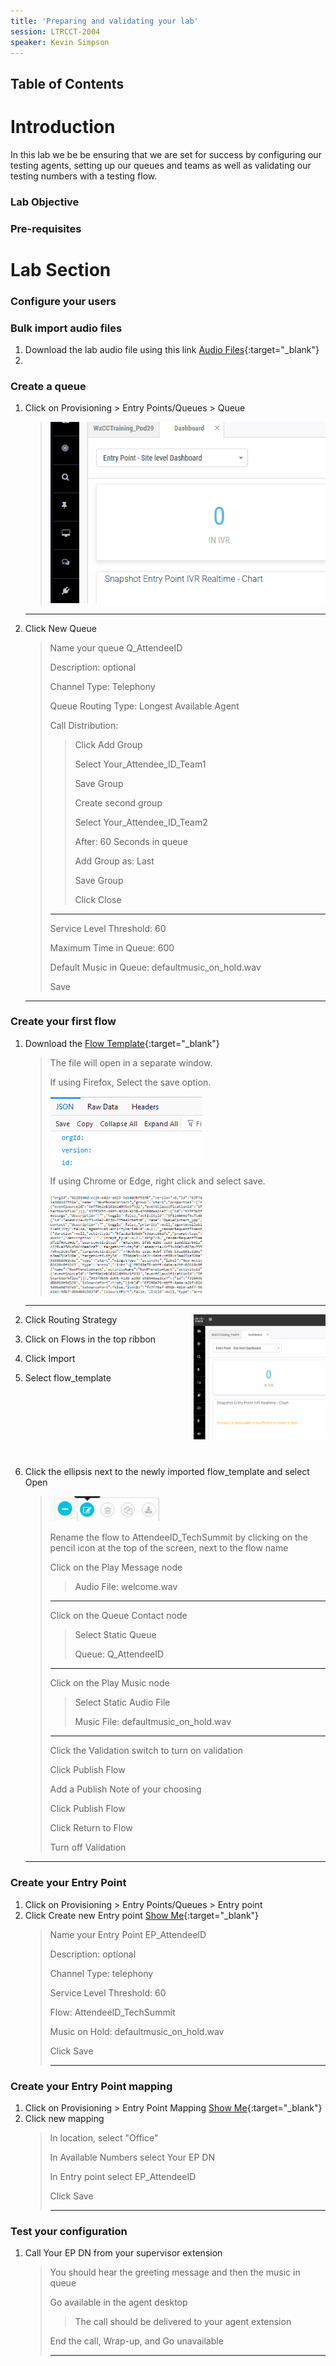 ```yaml
---
title: 'Preparing and validating your lab'
session: LTRCCT-2004
speaker: Kevin Simpson
---
```


## Table of Contents

# Introduction
 In this lab we be be ensuring that we are set for success by configuring our testing agents, setting up our queues and teams as well as validating our testing numbers with a testing flow.

### Lab Objective

### Pre-requisites


# Lab Section

### Configure your users



### Bulk import audio files

1. Download the lab audio file using this link [Audio Files](https://webexcc.github.io/assets/files/lab_wav.zip){:target="\_blank"}
2.  


### Create a queue
1. Click on Provisioning > Entry Points/Queues > Queue
    > <img src="images/openQueue.gif">
    ---
2. Click New Queue
    > Name your queue Q_<w class="attendee_out">AttendeeID</w>
    >
    > Description: optional
    >
    > Channel Type: Telephony
    >
    > Queue Routing Type: Longest Available Agent
    > 
    > Call Distribution:
    >> Click Add Group
    >>
    >> Select <w class="attendee_out">Your_Attendee_ID</w>_Team1
    >>
    >> Save Group
    >>
    >> Create second group
    >>
    >> Select <w class="attendee_out">Your_Attendee_ID</w>_Team2
    >>
    >> After: 60 Seconds in queue
    >>
    >> Add Group as: Last
    >>
    >> Save Group
    >>
    >> Click Close
    >
    > ---
    >
    > Service Level Threshold: 60
    >
    > Maximum Time in Queue: 600
    >
    > Default Music in Queue: defaultmusic_on_hold.wav
    >
    > Save

    ---

### Create your first flow
1. Download the [Flow Template](flows/flow_template.json){:target="\_blank"}
   > The file will open in a separate window.  
   >
   > If using Firefox, Select the save option.
   >
   > <img src="images/saveJson.gif">
   >
   > If using Chrome or Edge, right click and select save.
   >
   ><img src="images/saveJsonChrome.gif" width="243">
   
      ---
2. Click Routing Strategy <img src="images/rsToFlow.gif" Align= "right" height="200">
3. Click on Flows in the top ribbon 
4. Click Import
5. Select flow_template
<br><br><br><br><br><br><br><br>

6. Click the ellipsis next to the newly imported flow_template and select Open 
   > <img src="images/openFlow.JPG" height="40">
   > 
   > Rename the flow to <w class="attendee_out">AttendeeID</w>_TechSummit by clicking on the pencil icon at the top of the screen, next to the flow name
   >
   > Click on the Play Message node
   >> Audio File: welcome.wav 
   >
   > ---
   > Click on the Queue Contact node
   >> Select Static Queue
   >>
   >> Queue: Q_<w class="attendee_out">AttendeeID</w>
   >>
   > ---
   >
   > Click on the Play Music node
   >> Select Static Audio File
   >>
   >> Music File: defaultmusic_on_hold.wav
   >>
   >  ---
   >
   > Click the Validation switch to turn on validation
   >
   > Click Publish Flow
   > 
   > Add a Publish Note of your choosing
   >
   > Click Publish Flow
   >
   > Click Return to Flow
   > 
   > Turn off Validation 

    ---



### Create your Entry Point

1. Click on Provisioning > Entry Points/Queues > Entry point
2. Click Create new Entry point [Show Me](https://webexcc.github.io/../../../assets/images/IVR/openEP.gif){:target="\_blank"}
    > Name your Entry Point EP_<w class="attendee_out">AttendeeID</w>
    >
    > Description: optional
    >
    > Channel Type: telephony
    >
    > Service Level Threshold: 60
    >
    > Flow: <w class="attendee_out">AttendeeID</w>_TechSummit
    >
    > Music on Hold: defaultmusic_on_hold.wav
    >
    > Click Save
    >
    > ---

### Create your Entry Point mapping



1. Click on Provisioning > Entry Point Mapping [Show Me](https://webexcc.github.io/../../../assets/images/IVR/openEPmap.gif){:target="\_blank"}
2. Click new mapping
    > In location, select "Office"
    >
    > In Available Numbers select <w class= "DN_out" >Your EP DN</w>
    >
    > In Entry point select EP_<w class="attendee_out">AttendeeID
    >
    > Click Save
    >
    > ---


### Test your configuration
1. Call <w class= "DN_out" >Your EP DN</w> from your supervisor extension
    > You should hear the greeting message and then the music in queue
    >
    > Go available in the agent desktop
    >> The call should be delivered to your agent extension
    >
    > End the call, Wrap-up, and Go unavailable
    >
    > ---
